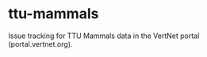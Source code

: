 ttu-mammals
===========

Issue tracking for TTU Mammals data in the VertNet portal (portal.vertnet.org).

